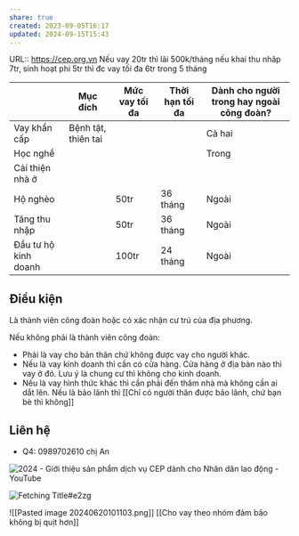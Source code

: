 ```yaml
---
share: true
created: 2023-09-05T16:17
updated: 2024-09-15T15:43
---
```


URL:: https://cep.org.vn
Nếu vay 20tr thì lãi 500k/tháng 
nếu khai thu nhâp 7tr, sinh hoạt phí 5tr thì đc vay tối đa 6tr trong 5 tháng

|                      | Mục đích            | Mức vay tối đa | Thời hạn tối đa | Dành cho người trong hay ngoài công đoàn? |
| -------------------- | ------------------- | -------------- | --------------- | ----------------------------------------- |
| Vay khẩn cấp         | Bệnh tật, thiên tai |                |                 | Cả hai                                    |
| Học nghề             |                     |                |                 | Trong                                     |
| Cải thiện nhà ở      |                     |                |                 |                                           |
| Hộ nghèo             |                     | 50tr           | 36 tháng        | Ngoài                                     |
| Tăng thu nhập        |                     | 50tr           | 36 tháng        | Ngoài                                     |
| Đầu tư hộ kinh doanh |                     | 100tr          | 24 tháng        | Ngoài                                     |

## Điều kiện
Là thành viên công đoàn hoặc có xác nhận cư trú của địa phương.

Nếu không phải là thành viên công đoàn:
- Phải là vay cho bản thân chứ không được vay cho người khác. 
- Nếu là vay kinh doanh thì cần có cửa hàng. Cửa hàng ở địa bàn nào thì vay ở đó. Lưu ý là chung cư thì không cho kinh doanh.
- Nếu là vay hình thức khác thì cần phải đến thăm nhà mà không cần ai dắt lên. Nếu là bảo lãnh thì [[Chỉ có người thân được bảo lãnh, chứ bạn bè thì không]]
## Liên hệ
- Q4: 0989702610 chị An

![2024 - Giới thiệu sản phẩm dịch vụ CEP dành cho Nhân dân lao động - YouTube](https://www.youtube.com/watch?v=6DSN40IRjYE)

![Fetching Title#e2zg](https://www.youtube.com/watch?v=cSImIy8wKkc)

![[Pasted image 20240620101103.png]]
[[Cho vay theo nhóm đảm bảo không bị quịt hơn]]
